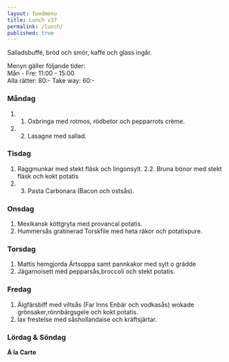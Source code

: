 ```yaml
---
layout: foodmenu
title: Lunch v37
permalink: /lunch/
published: true
---
```













Salladsbuffé, bröd och smör, kaffe och glass ingår.

Menyn gäller följande tider:  
Mån - Fre: 11:00 - 15:00  
Alla rätter: 80:- Take way: 60:-

### Måndag

1. 1.	Oxbringa med rotmos, rödbetor och pepparrots crème.
2. 2.	Lasagne med sallad.

### Tisdag

1. Raggmunkar med stekt fläsk och lingonsylt.
2.2.	Bruna bönor med stekt fläsk och kokt potatis
3. 3.	Pasta Carbonara (Bacon och ostsås).

### Onsdag

1. Mexikansk köttgryta med provancal potatis.
2. Hummersås gratinerad Torskfile med heta räkor och potatispure.

### Torsdag

1. Mattis hemgjorda Ärtsoppa samt pannkakor med sylt o grädde
2. Jägarnoisett med pepparsås,broccoli och stekt potatis.


### Fredag

1. Älgfärsbiff med viltsås (Far Inns Enbär och vodkasås) wokade grönsaker,rönnbärgsgele och kokt potatis.
2. lax frestelse med såshollandaise och kräftsjärtar.

### Lördag & Söndag

**Á la Carte**
